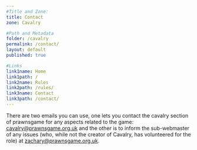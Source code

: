```yaml
---
#Title and Zone:
title: Contact
zone: Cavalry

#Path and Metadata
folder: /cavalry
permalink: /contact/ 
layout: default
published: true

#Links
link1name: Home
link1path: /
link2name: Rules
link2path: /rules/
link3name: Contact
link3path: /contact/
---
```


There are two emails you can use, one lets you contact the cavalry section of prawnsgame for any aspects related to the game: [cavalry@prawnsgame.org.uk](mailto:cavalry@prawnsgame.org.uk) and the other is to inform the sub-webmaster of any issues (who, while not the creator of Cavalry, has volunteered for the role) at [zachary@prawnsgame.org.uk](mailto:zachary@prawnsgame.org.uk).